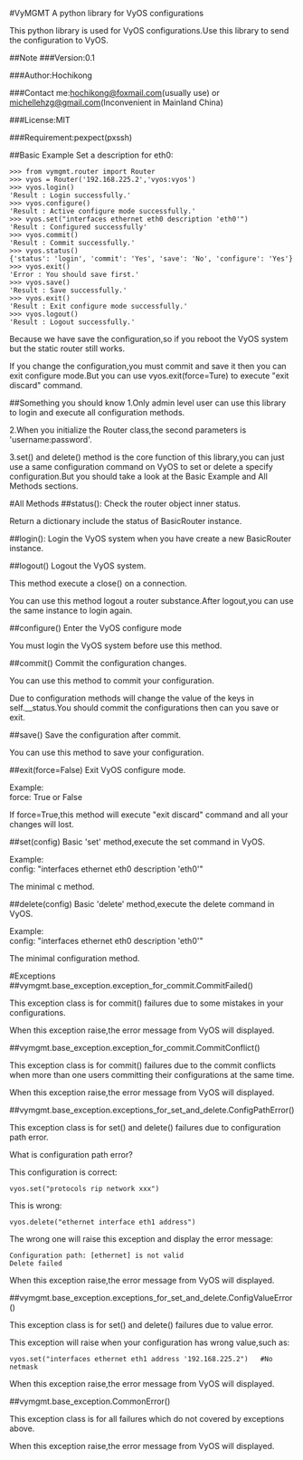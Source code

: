 #VyMGMT
A python library for VyOS configurations

This python library is used for VyOS configurations.Use this library to send the configuration to VyOS. 

##Note
###Version:0.1 
 
###Author:Hochikong  
 
###Contact me:hochikong@foxmail.com(usually use) or michellehzg@gmail.com(Inconvenient in Mainland China)  

###License:MIT   
  
###Requirement:pexpect(pxssh)  

##Basic Example
Set a description for eth0:   

    >>> from vymgmt.router import Router
    >>> vyos = Router('192.168.225.2','vyos:vyos')
    >>> vyos.login()
    'Result : Login successfully.'
    >>> vyos.configure()
    'Result : Active configure mode successfully.'
    >>> vyos.set("interfaces ethernet eth0 description 'eth0'")
    'Result : Configured successfully'
    >>> vyos.commit()
    'Result : Commit successfully.'
    >>> vyos.status()
    {'status': 'login', 'commit': 'Yes', 'save': 'No', 'configure': 'Yes'}
    >>> vyos.exit()
    'Error : You should save first.'
    >>> vyos.save()
    'Result : Save successfully.'
    >>> vyos.exit()
    'Result : Exit configure mode successfully.'
    >>> vyos.logout()
    'Result : Logout successfully.'

Because we have save the configuration,so if you reboot the VyOS system but the static router still works.

If you change the configuration,you must commit and save it then you can exit configure mode.But you can use vyos.exit(force=Ture) to execute "exit discard" command. 

##Something you should know
1.Only admin level user can use this library to login and execute all configuration methods.  

2.When you initialize the Router class,the second parameters is 'username:password'.  

3.set() and delete() method is the core function of this library,you can just use a same configuration command on VyOS to set or delete a specify configuration.But you should take a look at the Basic Example and All Methods sections.  
 
#All Methods
##status():
Check the router object inner status.  

Return a dictionary include the status of BasicRouter instance.  

##login():
Login the VyOS system when you have create a new BasicRouter instance.  

##logout()
Logout the VyOS system.  

This method execute a close() on a connection.  

You can use this method logout a router substance.After logout,you can use the same instance to login again.  

##configure()
Enter the VyOS configure mode  

You must login the VyOS system before use this method.  

##commit()
Commit the configuration changes.  

You can use this method to commit your configuration.  

Due to configuration methods will change the value of the keys in self.__status.You should commit the configurations then can you save or exit.  

##save()
Save the configuration after commit.  

You can use this method to save your configuration.  

##exit(force=False)
Exit VyOS configure mode.  

Example:  
force: True or False  

If force=True,this method will execute "exit discard" command and all your changes will lost.  

##set(config)
Basic 'set' method,execute the set command in VyOS.

Example:  
config: "interfaces ethernet eth0 description 'eth0'"

The minimal c method.

##delete(config)
Basic 'delete' method,execute the delete command in VyOS.

Example:  
config: "interfaces ethernet eth0 description 'eth0'"

The minimal configuration method.

#Exceptions
##vymgmt.base\_exception.exception\_for\_commit.CommitFailed()

This exception class is for commit() failures due to some mistakes in your configurations.  

When this exception raise,the error message from VyOS will displayed.

##vymgmt.base\_exception.exception\_for\_commit.CommitConflict()

This exception class is for commit() failures due to the commit conflicts when more than one users committing their configurations at the same time.

When this exception raise,the error message from VyOS will displayed.
 
##vymgmt.base\_exception.exceptions\_for\_set\_and\_delete.ConfigPathError()

This exception class is for set() and delete() failures due to configuration path error.  

What is configuration path error?

This configuration is correct:

	vyos.set("protocols rip network xxx")

This is wrong:

	vyos.delete("ethernet interface eth1 address")

The wrong one will raise this exception and display the error message:

	Configuration path: [ethernet] is not valid
  	Delete failed

When this exception raise,the error message from VyOS will displayed.

##vymgmt.base\_exception.exceptions\_for\_set\_and\_delete.ConfigValueError()

This exception class is for set() and delete() failures due to value error.  

This exception will raise when your configuration has wrong value,such as:

	vyos.set("interfaces ethernet eth1 address '192.168.225.2")   #No netmask

When this exception raise,the error message from VyOS will displayed.

##vymgmt.base_exception.CommonError()

This exception class is for all failures which do not covered by exceptions above.

When this exception raise,the error message from VyOS will displayed. 





